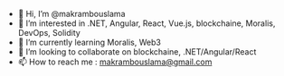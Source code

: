 - 👋 Hi, I’m @makrambouslama
- 👀 I’m interested in .NET, Angular, React, Vue.js, blockchaine, Moralis, DevOps, Solidity
- 🌱 I’m currently learning Moralis, Web3 
- 💞️ I’m looking to collaborate on blockchaine, .NET/Angular/React
- 📫 How to reach me : makrambouslama@gmail.com

<!---
makrambouslama/makrambouslama is a ✨ special ✨ repository because its `README.md` (this file) appears on your GitHub profile.
You can click the Preview link to take a look at your changes.
--->
